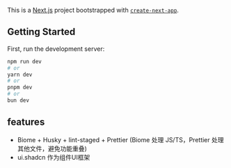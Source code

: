 This is a [Next.js](https://nextjs.org) project bootstrapped with [`create-next-app`](https://nextjs.org/docs/app/api-reference/cli/create-next-app).

## Getting Started

First, run the development server:

```bash
npm run dev
# or
yarn dev
# or
pnpm dev
# or
bun dev
```

## features

- Biome + Husky + lint-staged + Prettier (Biome 处理 JS/TS，Prettier 处理其他文件，避免功能重叠)
- ui.shadcn 作为组件UI框架
